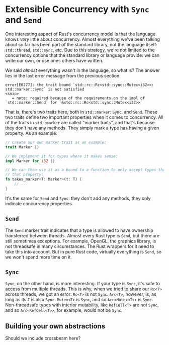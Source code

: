 # Extensible Concurrency with `Sync` and `Send`

One interesting aspect of Rust's concurrency model is that the language knows
_very_ little about concurrency. Almost everything we've been talking about so
far has been part of the standard library, not the language itself:
`std::thread`, `std::sync`, etc. Due to this strategy, we're not limited to the
concurrency options that the standard library or language provide: we can write
our own, or use ones others have written.

We said *almost* everything wasn't in the language, so what is? The answer lies
in the last error message from the previous section:

```text
error[E0277]: the trait bound `std::rc::Rc<std::sync::Mutex<i32>>: std::marker::Sync` is not satisfied
<snip>
   = note: required because of the requirements on the impl of `std::marker::Send` for `&std::rc::Rc<std::sync::Mutex<i32>>`
```

That is, there's two traits here, both in `std::marker`: `Sync`, and `Send`.
These two traits define two important properties when it comes to concurrency.
All of the traits in `std::marker` are called "marker traits", and that's
because they don't have any methods. They simply mark a type has having a given
property. As an example:

```rust
// Create our own marker trait as an example:
trait Marker {}

// We implement it for types where it makes sense:
impl Marker for i32 {}

// We can then use it as a bound to a function to only accept types that have
// that property:
fn takes_marker<T: Marker>(t: T) {
    // ...
}
```

It's the same for `Send` and `Sync`: they don't add any methods, they only
indicate concurrency properties.

## `Send`

The `Send` marker trait indicates that a type is allowed to have ownership
transferred between threads. Almost every Rust type is `Send`, but there are
still sometimes exceptions. For example, OpenGL, the graphics library, is not
threadsafe in many circumstances. The Rust wrappers for it need to take this
into account. But in pure Rust code, virtually everything is `Send`, so we
won't spend more time on it.

## `Sync`

`Sync`, on the other hand, is more interesting. If your type is `Sync`, it's
safe to access from multiple threads. This is why, when we tried to share our
`Rc<T>` across threads, we got an error: `Rc<T>` is not `Sync`. `Arc<T>`,
however, is, as long as its `T` is also `Sync`. `Mutex<T>` is `Sync`, and so
`Arc<Mutex<T>>` is `Sync`. Non-threadsafe types with interior mutability, like
`RefCell<T>` are not `Sync`, and so `Arc<RefCell<T>>`, for example, would not
be `Sync`.

## Building your own abstractions

Should we include crossbeam here?
